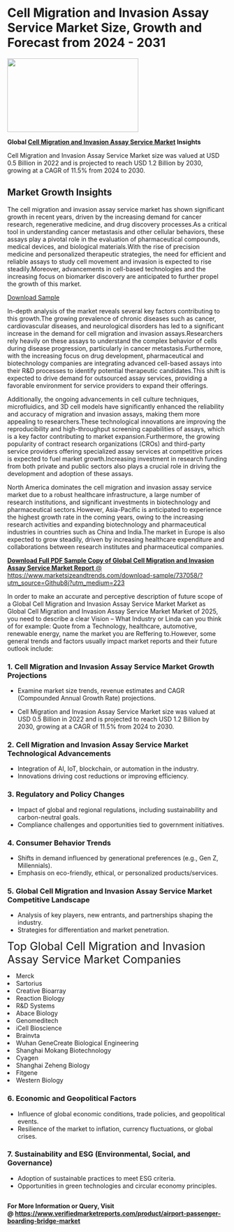 <H1>Cell Migration and Invasion Assay Service Market Size, Growth and Forecast from 2024 - 2031</H1><img class="aligncenter size-medium wp-image-584254" src="https://thirdeyenews.in/wp-content/uploads/2024/09/Global-Market-Research-300x168.jpeg" alt="" width="300" height="168" /><p><strong>Global&nbsp;<a href="https://www.marketsizeandtrends.com/download-sample/737058/?utm_source=Github8j?utm_medium=223">Cell Migration and Invasion Assay Service Market</a> Insights</strong></p><p>Cell Migration and Invasion Assay Service Market size was valued at USD 0.5 Billion in 2022 and is projected to reach USD 1.2 Billion by 2030, growing at a CAGR of 11.5% from 2024 to 2030.</p><p><h2>Market Growth Insights</h2> <p>The cell migration and invasion assay service market has shown significant growth in recent years, driven by the increasing demand for cancer research, regenerative medicine, and drug discovery processes.As a critical tool in understanding cancer metastasis and other cellular behaviors, these assays play a pivotal role in the evaluation of pharmaceutical compounds, medical devices, and biological materials.With the rise of precision medicine and personalized therapeutic strategies, the need for efficient and reliable assays to study cell movement and invasion is expected to rise steadily.Moreover, advancements in cell-based technologies and the increasing focus on biomarker discovery are anticipated to further propel the growth of this market.</p> <p><a href="#">Download Sample</a></p> <p>In-depth analysis of the market reveals several key factors contributing to this growth.The growing prevalence of chronic diseases such as cancer, cardiovascular diseases, and neurological disorders has led to a significant increase in the demand for cell migration and invasion assays.Researchers rely heavily on these assays to understand the complex behavior of cells during disease progression, particularly in cancer metastasis.Furthermore, with the increasing focus on drug development, pharmaceutical and biotechnology companies are integrating advanced cell-based assays into their R&D processes to identify potential therapeutic candidates.This shift is expected to drive demand for outsourced assay services, providing a favorable environment for service providers to expand their offerings.</p> <p>Additionally, the ongoing advancements in cell culture techniques, microfluidics, and 3D cell models have significantly enhanced the reliability and accuracy of migration and invasion assays, making them more appealing to researchers.These technological innovations are improving the reproducibility and high-throughput screening capabilities of assays, which is a key factor contributing to market expansion.Furthermore, the growing popularity of contract research organizations (CROs) and third-party service providers offering specialized assay services at competitive prices is expected to fuel market growth.Increasing investment in research funding from both private and public sectors also plays a crucial role in driving the development and adoption of these assays.</p> <p>North America dominates the cell migration and invasion assay service market due to a robust healthcare infrastructure, a large number of research institutions, and significant investments in biotechnology and pharmaceutical sectors.However, Asia-Pacific is anticipated to experience the highest growth rate in the coming years, owing to the increasing research activities and expanding biotechnology and pharmaceutical industries in countries such as China and India.The market in Europe is also expected to grow steadily, driven by increasing healthcare expenditure and collaborations between research institutes and pharmaceutical companies.</p> <p><a href="#"></p><p><span class=""><strong>Download Full PDF Sample Copy of Global Cell Migration and Invasion Assay Service Market Report</strong> @ <a href="https://www.marketsizeandtrends.com/download-sample/737058/?utm_source=Github8j?utm_medium=223" target="_blank">https://www.marketsizeandtrends.com/download-sample/737058/?utm_source=Github8j?utm_medium=223</a></span></p><p>In order to make an accurate and perceptive description of future scope of a Global&nbsp;Cell Migration and Invasion Assay Service Market Market as Global&nbsp;Cell Migration and Invasion Assay Service Market Market of 2025, you need to describe a clear Vision &ndash; What Industry or Linda can you think of for example: Quote from a Technology, healthcare, automotive, renewable energy, name the market you are Reffering to.However, some general trends and factors usually impact market reports and their future outlook include:</p><h3>1.&nbsp;<strong>Cell Migration and Invasion Assay Service Market Growth Projections</strong></h3><ul><li>Examine market size trends, revenue estimates and CAGR (Compounded Annual Growth Rate) projections.</li><li><p>Cell Migration and Invasion Assay Service Market size was valued at USD 0.5 Billion in 2022 and is projected to reach USD 1.2 Billion by 2030, growing at a CAGR of 11.5% from 2024 to 2030.</p></li></ul><h3>2.&nbsp;<strong>Cell Migration and Invasion Assay Service Market Technological Advancements</strong></h3><ul><li>Integration of AI, IoT, blockchain, or automation in the industry.</li><li>Innovations driving cost reductions or improving efficiency.</li></ul><h3>3.&nbsp;<strong>Regulatory and Policy Changes</strong></h3><ul><li>Impact of global and regional regulations, including sustainability and carbon-neutral goals.</li><li>Compliance challenges and opportunities tied to government initiatives.</li></ul><h3>4.&nbsp;<strong>Consumer Behavior Trends</strong></h3><ul><li>Shifts in demand influenced by generational preferences (e.g., Gen Z, Millennials).</li><li>Emphasis on eco-friendly, ethical, or personalized products/services.</li></ul><h3>5.&nbsp;<strong>Global Cell Migration and Invasion Assay Service Market Competitive Landscape</strong></h3><ul><li>Analysis of key players, new entrants, and partnerships shaping the industry.</li><li>Strategies for differentiation and market penetration.</li></ul><p data-pm-slice="1 1 []"><span style="color: inherit; font-family: inherit; font-size: 25px;">Top Global Cell Migration and Invasion Assay Service Market Companies</span></p><div class="" data-test-id=""><p><li>Merck</li><li> Sartorius</li><li> Creative Bioarray</li><li> Reaction Biology</li><li> R&D Systems</li><li> Abace Biology</li><li> Genomeditech</li><li> iCell Bioscience</li><li> Brainvta</li><li> Wuhan GeneCreate Biological Engineering</li><li> Shanghai Mokang Biotechnology</li><li> Cyagen</li><li> Shanghai Zeheng Biology</li><li> Fitgene</li><li> Western Biology</li></p></div><h3>6.&nbsp;<strong>Economic and Geopolitical Factors</strong></h3><ul><li>Influence of global economic conditions, trade policies, and geopolitical events.</li><li>Resilience of the market to inflation, currency fluctuations, or global crises.</li></ul><h3>7.&nbsp;<strong>Sustainability and ESG (Environmental, Social, and Governance)</strong></h3><ul><li>Adoption of sustainable practices to meet ESG criteria.</li><li>Opportunities in green technologies and circular economy principles.</li></ul><h2><strong style="font-size: 14px;">For More Information or Query, Visit @&nbsp;</strong><a style="background-color: #ffffff; font-size: 14px;" href="https://www.marketsizeandtrends.com/report/cell-migration-and-invasion-assay-service-market/" target="_blank">https://www.verifiedmarketreports.com/product/airport-passenger-boarding-bridge-market</a></h2>
